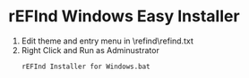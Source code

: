# rEFInd Windows Easy Installer
1) Edit theme and entry menu in \refind\refind.txt
2) Right Click and Run as Adminustrator
    ```bash
    rEFInd Installer for Windows.bat
    ```
